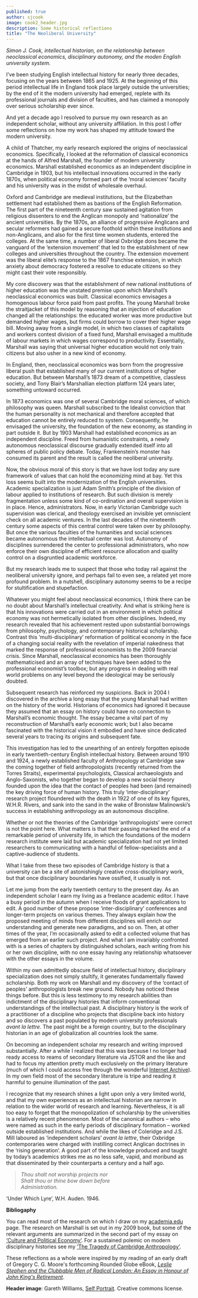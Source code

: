 ```yaml
---
published: true
author: sjcook
image: cook2_header.jpg
description: Some historical reflections
title: "The Neoliberal University"
---
```

*Simon J. Cook, intellectual historian, on the relationship between neoclassical economics, disciplinary autonomy, and the moden English university system.*

I’ve been studying English intellectual history for nearly three decades, focusing on the years between 1865 and 1925. At the beginning of this period intellectual life in England took place largely outside the universities; by the end of it the modern university had emerged, replete with its professional journals and division of faculties, and has claimed a monopoly over serious scholarship ever since.

And yet a decade ago I resolved to pursue my own research as an independent scholar, without any university affiliation. In this post I offer some reflections on how my work has shaped my attitude toward the modern university.

A child of Thatcher, my early research explored the origins of neoclassical economics. Specifically, I looked at the reformation of classical economics at the hands of Alfred Marshall, the founder of modern university economics. Marshall established economics as an independent discipline in Cambridge in 1903, but his intellectual innovations occurred in the early 1870s, when political economy formed part of the ‘moral sciences’ faculty and his university was in the midst of wholesale overhaul.

Oxford and Cambridge are medieval institutions, but the Elizabethan settlement had established them as bastions of the English Reformation. The first part of the nineteenth century saw sustained agitation from religious dissenters to end the Anglican monopoly and ‘nationalize’ the ancient universities. By the 1870s, an alliance of progressive Anglicans and secular reformers had gained a secure foothold within these institutions and non-Anglicans, and also for the first time women students, entered the colleges. At the same time, a number of liberal Oxbridge dons became the vanguard of the ‘extension movement’ that led to the establishment of new colleges and universities throughout the country. The extension movement was the liberal elite’s response to the 1867 franchise extension, in which anxiety about democracy fostered a resolve to educate citizens so they might cast their vote responsibly.

My core discovery was that the establishment of new national institutions of higher education was the unstated premise upon which Marshall’s neoclassical economics was built. Classical economics envisages a homogenous labour force paid from past profits. The young Marshall broke the straitjacket of this model by reasoning that an injection of education changed all the relationships: the educated worker was more productive but demanded higher wages, but firms could borrow to cover their higher wage bill. Moving away from a single model, in which two classes of capitalists and workers contest division of a fixed fund, Marshall envisaged a multitude of labour markets in which wages correspond to productivity. Essentially, Marshall was saying that universal higher education would not only train citizens but also usher in a new kind of economy.

In England, then, neoclassical economics was born from the progressive liberal push that established many of our current institutions of higher education. But between Marshall’s 1873 dream of a competitive, classless society, and Tony Blair’s Marshallian election platform 124 years later, something untoward occurred.

In 1873 economics was one of several Cambridge moral sciences, of which philosophy was queen. Marshall subscribed to the Idealist conviction that the human personality is not mechanical and therefore accepted that education cannot be entirely reduced to system. Consequently, he envisaged the university, the foundation of the new economy, as standing in part outside it. But by 1903 Marshall had established economics as an independent discipline. Freed from humanistic constraints, a newly autonomous neoclassical discourse gradually extended itself into all spheres of public policy debate. Today, Frankenstein’s monster has consumed its parent and the result is called the neoliberal university.

Now, the obvious moral of this story is that we have lost today any sure framework of values that can hold the economizing mind at bay. Yet this loss seems built into the modernization of the English universities. Academic specialization is just Adam Smith’s principle of the division of labour applied to institutions of research. But such division is merely fragmentation unless some kind of co-ordination and overall supervision is in place. Hence, administrators. Now, in early Victorian Cambridge such supervision was clerical, and theology exercised an invisible yet omniscient check on all academic ventures. In the last decades of the nineteenth century some aspects of this central control were taken over by philosophy. But once the various faculties of the humanities and social sciences became autonomous the intellectual center was lost. Autonomy of disciplines surrendered the center to professional administrators, who now enforce their own discipline of efficient resource allocation and quality control on a disgruntled academic workforce.

But my research leads me to suspect that those who today rail against the neoliberal university ignore, and perhaps fail to even see, a related yet more profound problem. In a nutshell, disciplinary autonomy seems to be a recipe for stultification and stupefaction.

Whatever you might feel about neoclassical economics, I think there can be no doubt about Marshall’s intellectual creativity. And what is striking here is that his innovations were carried out in an environment in which political economy was not hermetically isolated from other disciplines. Indeed, my research revealed that his achievement rested upon substantial borrowings from philosophy, psychology, and contemporary historical scholarship. Contrast this ‘multi-disciplinary’ reformation of political economy in the face of a changing social reality with the revelation of imperial nakedness that marked the response of professional economists to the 2009 financial crisis. Since Marshall, neoclassical economics has been thoroughly mathematicised and an array of techniques have been added to the professional economist’s toolbox; but any progress in dealing with real world problems on any level beyond the ideological may be seriously doubted.

Subsequent research has reinforced my suspicions. Back in 2004 I discovered in the archive a long essay that the young Marshall had written on the history of the world. Historians of economics had ignored it because they assumed that an essay on history could have no connection to Marshall’s economic thought. The essay became a vital part of my reconstruction of Marshall’s early economic work; but I also became fascinated with the historical vision it embodied and have since dedicated several years to tracing its origins and subsequent fate.

This investigation has led to the unearthing of an entirely forgotten episode in early twentieth-century English intellectual history. Between around 1910 and 1924, a newly established faculty of Anthropology at Cambridge saw the coming together of field anthropologists (recently returned from the Torres Straits), experimental psychologists, Classical archaeologists and Anglo-Saxonists, who together began to develop a new social theory founded upon the idea that the contact of peoples had been (and remained) the key driving force of human history. This truly ‘inter-disciplinary’ research project floundered with the death in 1922 of one of its key figures, W.H.R. Rivers, and sank into the sand in the wake of Bronisław Malinowski’s success in establishing anthropology as an autonomous discipline.

Whether or not the theories of the Cambridge ‘anthropologists’ were correct is not the point here. What matters is that their passing marked the end of a remarkable period of university life, in which the foundations of the modern research institute were laid but academic specialization had not yet limited researchers to communicating with a handful of fellow-specialists and a captive-audience of students.

What I take from these two episodes of Cambridge history is that a university can be a site of astonishingly creative cross-disciplinary work, but that once disciplinary boundaries have ossified, it usually is not.

Let me jump from the early twentieth century to the present day. As an independent scholar I earn my living as a freelance academic editor. I have a busy period in the autumn when I receive floods of grant applications to edit. A good number of these propose ‘inter-disciplinary’ conferences and longer-term projects on various themes. They always explain how the proposed meeting of minds from different disciplines will enrich our understanding and generate new paradigms, and so on. Then, at other times of the year, I’m occasionally asked to edit a collected volume that has emerged from an earlier such project. And what I am invariably confronted with is a series of chapters by distinguished scholars, each writing from his or her own discipline, with no one essay having any relationship whatsoever with the other essays in the volume.

Within my own admittedly obscure field of intellectual history, disciplinary specialization does not simply stultify, it generates fundamentally flawed scholarship. Both my work on Marshall and my discovery of the ‘contact of peoples’ anthropologists break new ground. Nobody has noticed these things before. But this is less testimony to my research abilities than indictment of the disciplinary histories that inform conventional understandings of the intellectual past. A disciplinary history is the work of a practitioner of a discipline who projects that discipline back into history and so discovers a past populated by modern university professionals *avant la lettre*. The past might be a foreign country, but to the disciplinary historian in an age of globalization all countries look the same.

On becoming an independent scholar my research and writing improved substantially. After a while I realized that this was because I no longer had ready access to reams of secondary literature via JSTOR and the like and had to focus my attention pretty much exclusively on the primary literature (much of which I could access free through the wonderful [Internet Archive](https://archive.org/details/texts)). In my own field most of the secondary literature is tripe and reading it harmful to genuine illumination of the past.

I recognize that my research shines a light upon only a very limited world, and that my own experiences as an intellectual historian are narrow in relation to the wider world of research and learning. Nevertheless, it is all too easy to forget that the monopolization of scholarship by the universities is a relatively recent phenomenon. Most of the canonical authors – who were named as such in the early periods of disciplinary formation – worked outside established institutions. And while the likes of Coleridge and J.S. Mill laboured as ‘independent scholars’ *avant la lettre*, their Oxbridge contemporaries were charged with instilling correct Anglican doctrines in the ‘rising generation’. A good part of the knowledge produced and taught by today’s academics strikes me as no less safe, vapid, and moribund as that disseminated by their counterparts a century and a half ago.

>*Thou shalt not worship projects nor  
>Shalt thou or thine bow down before   
>    Administration.*

‘Under Which Lyre’, W.H. Auden. 1946.


**Bibliogaphy**

You can read most of the research on which I draw on my [academia.edu]( https://yemachine.academia.edu/simoncook) page. The research on Marshall is set out in my 2009 book, but some of the relevant arguments are summarized in the second part of my essay on [‘Culture and Political Economy’](https://www.academia.edu/2305457/Culture_and_Political_Economy_Adam_Smith_and_Alfred_Marshall). For a sustained polemic on modern disciplinary histories see my [‘The Tragedy of Cambridge Anthropology’](https://www.academia.edu/23820170/The_Tragedy_of_Cambridge_Anthropology_Edwardian_Historical_Thought_and_the_Contact_of_Peoples).

These reflections as a whole were inspired by my reading of an early draft of Gregory C. G. Moore's forthcoming Rounded Globe eBook, [*Leslie Stephen and the Clubbable Men of Radical London: An Essay in Honour of John King's Retirement*](https://roundedglobe.com/books/d8b165e7-9d86-435c-b339-17cc350dd2e8/Leslie%20Stephen%20and%20the%20Clubbable%20Men%20of%20Radical%20London:%20An%20Essay%20in%20Honour%20of%20John%20King's%20Retirement/).

**Header image**: Gareth Williams, [Self Portrait](https://www.flickr.com/photos/gareth1953/3966082991). Creative commons license.